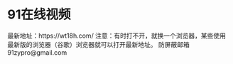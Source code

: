 <h1>91在线视频</h1>
最新地址：https://wt18h.com/ 注意：有时打不开，就换一个浏览器，某些使用最新版的浏览器（谷歌）浏览器就可以打开最新地址。 防屏蔽邮箱 91zypro@gmail.com
